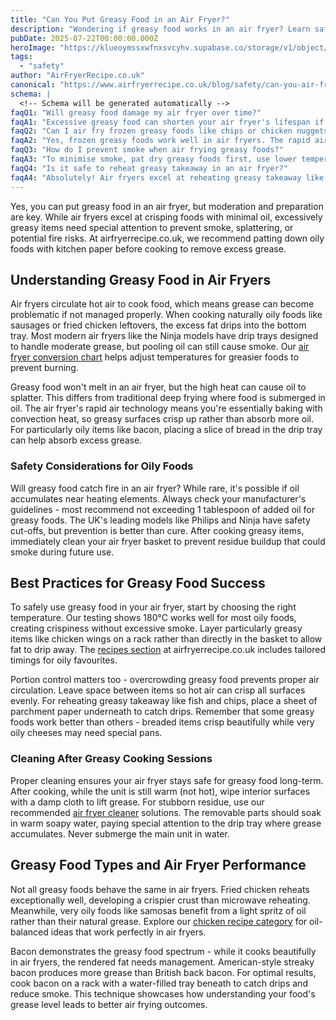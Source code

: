 ```yaml
---
title: "Can You Put Greasy Food in an Air Fryer?"
description: "Wondering if greasy food works in an air fryer? Learn safety tips, risks, and best practices for cooking oily foods in your UK air fryer."
pubDate: 2025-07-22T00:00:00.000Z
heroImage: "https://klueoymssxwfnxsvcyhv.supabase.co/storage/v1/object/public/Shmucket/can-you-put-greasy-food-in-an-air-fryer.png"
tags:
  - "safety"
author: "AirFryerRecipe.co.uk"
canonical: "https://www.airfryerrecipe.co.uk/blog/safety/can-you-air-fry-it/can-you-put-greasy-food-in-an-air-fryer"
schema: |
  <!-- Schema will be generated automatically -->
faqQ1: "Will greasy food damage my air fryer over time?"
faqA1: "Excessive greasy food can shorten your air fryer's lifespan if not cleaned properly. Oil buildup on heating elements may affect performance. Regular cleaning after cooking greasy items prevents long-term damage."
faqQ2: "Can I air fry frozen greasy foods like chips or chicken nuggets?"
faqA2: "Yes, frozen greasy foods work well in air fryers. The rapid air circulation crisps them perfectly. No need to add extra oil - the existing coating is usually sufficient. Shake the basket halfway for even cooking."
faqQ3: "How do I prevent smoke when air frying greasy foods?"
faqA3: "To minimise smoke, pat dry greasy foods first, use lower temperatures (around 180°C), and ensure proper ventilation. Adding a small amount of water to the drip tray can also help prevent smoking."
faqQ4: "Is it safe to reheat greasy takeaway in an air fryer?"
faqA4: "Absolutely! Air fryers excel at reheating greasy takeaway like pizza or fried chicken. Use parchment paper to catch drips and heat at 160°C for 3-5 minutes. This restores crispiness without making food greasier."
---
```

<p>Yes, you can put greasy food in an air fryer, but moderation and preparation are key. While air fryers excel at crisping foods with minimal oil, excessively greasy items need special attention to prevent smoke, splattering, or potential fire risks. At airfryerrecipe.co.uk, we recommend patting down oily foods with kitchen paper before cooking to remove excess grease.</p>

<h2>Understanding Greasy Food in Air Fryers</h2>
<p>Air fryers circulate hot air to cook food, which means grease can become problematic if not managed properly. When cooking naturally oily foods like sausages or fried chicken leftovers, the excess fat drips into the bottom tray. Most modern air fryers like the Ninja models have drip trays designed to handle moderate grease, but pooling oil can still cause smoke. Our <a href=https://www.airfryerrecipe.co.uk/air-fryer-conversion-chart>air fryer conversion chart</a> helps adjust temperatures for greasier foods to prevent burning.</p>
<p>Greasy food won't melt in an air fryer, but the high heat can cause oil to splatter. This differs from traditional deep frying where food is submerged in oil. The air fryer's rapid air technology means you're essentially baking with convection heat, so greasy surfaces crisp up rather than absorb more oil. For particularly oily items like bacon, placing a slice of bread in the drip tray can help absorb excess grease.</p>

<h3>Safety Considerations for Oily Foods</h3>
<p>Will greasy food catch fire in an air fryer? While rare, it's possible if oil accumulates near heating elements. Always check your manufacturer's guidelines - most recommend not exceeding 1 tablespoon of added oil for greasy foods. The UK's leading models like Philips and Ninja have safety cut-offs, but prevention is better than cure. After cooking greasy items, immediately clean your air fryer basket to prevent residue buildup that could smoke during future use.</p>

<h2>Best Practices for Greasy Food Success</h2>
<p>To safely use greasy food in your air fryer, start by choosing the right temperature. Our testing shows 180°C works well for most oily foods, creating crispiness without excessive smoke. Layer particularly greasy items like chicken wings on a rack rather than directly in the basket to allow fat to drip away. The <a href=https://www.airfryerrecipe.co.uk/recipes>recipes section</a> at airfryerrecipe.co.uk includes tailored timings for oily favourites.</p>
<p>Portion control matters too - overcrowding greasy food prevents proper air circulation. Leave space between items so hot air can crisp all surfaces evenly. For reheating greasy takeaway like fish and chips, place a sheet of parchment paper underneath to catch drips. Remember that some greasy foods work better than others - breaded items crisp beautifully while very oily cheeses may need special pans.</p>

<h3>Cleaning After Greasy Cooking Sessions</h3>
<p>Proper cleaning ensures your air fryer stays safe for greasy food long-term. After cooking, while the unit is still warm (not hot), wipe interior surfaces with a damp cloth to lift grease. For stubborn residue, use our recommended <a href=https://www.airfryerrecipe.co.uk/air-fryer-cleaner>air fryer cleaner</a> solutions. The removable parts should soak in warm soapy water, paying special attention to the drip tray where grease accumulates. Never submerge the main unit in water.</p>

<h2>Greasy Food Types and Air Fryer Performance</h2>
<p>Not all greasy foods behave the same in air fryers. Fried chicken reheats exceptionally well, developing a crispier crust than microwave reheating. Meanwhile, very oily foods like samosas benefit from a light spritz of oil rather than their natural grease. Explore our <a href=https://www.airfryerrecipe.co.uk/recipe-category/chicken>chicken recipe category</a> for oil-balanced ideas that work perfectly in air fryers.</p>
<p>Bacon demonstrates the greasy food spectrum - while it cooks beautifully in air fryers, the rendered fat needs management. American-style streaky bacon produces more grease than British back bacon. For optimal results, cook bacon on a rack with a water-filled tray beneath to catch drips and reduce smoke. This technique showcases how understanding your food's grease level leads to better air frying outcomes.</p>
